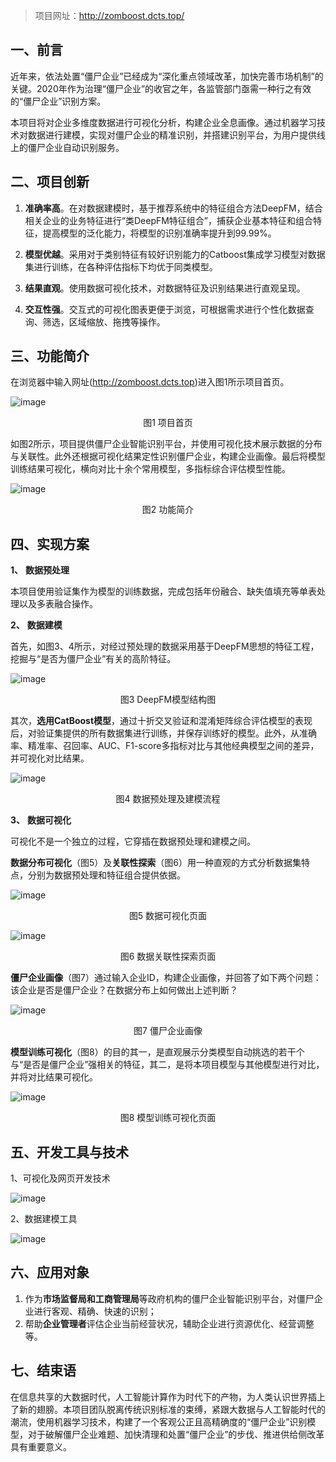 > 项目网址：http://zomboost.dcts.top/

## 一、前言

近年来，依法处置“僵尸企业”已经成为“深化重点领域改革，加快完善市场机制”的关键。2020年作为治理“僵尸企业”的收官之年，各监管部门亟需一种行之有效的“僵尸企业”识别方案。

本项目将对企业多维度数据进行可视化分析，构建企业全息画像。通过机器学习技术对数据进行建模，实现对僵尸企业的精准识别，并搭建识别平台，为用户提供线上的僵尸企业自动识别服务。



## 二、项目创新

1. **准确率高**。在对数据建模时，基于推荐系统中的特征组合方法DeepFM，结合相关企业的业务特征进行“类DeepFM特征组合”，捕获企业基本特征和组合特征，提高模型的泛化能力，将模型的识别准确率提升到99.99%。

2. **模型优越**。采用对于类别特征有较好识别能力的Catboost集成学习模型对数据集进行训练，在各种评估指标下均优于同类模型。

3. **结果直观**。使用数据可视化技术，对数据特征及识别结果进行直观呈现。

4. **交互性强**。交互式的可视化图表更便于浏览，可根据需求进行个性化数据查询、筛选，区域缩放、拖拽等操作。



## 三、功能简介

在浏览器中输入网址(http://zomboost.dcts.top)进入图1所示项目首页。

![image](https://github.com/WolfMy/ZombieCompany/blob/master/image/%E5%9B%BE1%20%E9%A1%B9%E7%9B%AE%E9%A6%96%E9%A1%B5.png)

<p style="text-align:center;">图1 项目首页</p>

如图2所示，项目提供僵尸企业智能识别平台，并使用可视化技术展示数据的分布与关联性。此外还根据可视化结果定性识别僵尸企业，构建企业画像。最后将模型训练结果可视化，横向对比十余个常用模型，多指标综合评估模型性能。

![image](https://github.com/WolfMy/ZombieCompany/blob/master/image/%E5%9B%BE2%20%E5%8A%9F%E8%83%BD%E7%AE%80%E4%BB%8B.png)

<p style="text-align:center;">图2 功能简介</p>



## 四、实现方案

**1、** **数据预处理**

本项目使用验证集作为模型的训练数据，完成包括年份融合、缺失值填充等单表处理以及多表融合操作。

**2、** **数据建模**

首先，如图3、4所示，对经过预处理的数据采用基于DeepFM思想的特征工程，挖掘与“是否为僵尸企业”有关的高阶特征。

![image](https://github.com/WolfMy/ZombieCompany/blob/master/image/%E5%9B%BE3%20DeepFM%E6%A8%A1%E5%9E%8B%E7%BB%93%E6%9E%84%E5%9B%BE.png)

<p style="text-align:center;">图3 DeepFM模型结构图</p>

其次，**选用CatBoost模型**，通过十折交叉验证和混淆矩阵综合评估模型的表现后，对验证集提供的所有数据集进行训练，并保存训练好的模型。此外，从准确率、精准率、召回率、AUC、F1-score多指标对比与其他经典模型之间的差异，并可视化对比结果。

![image](https://github.com/WolfMy/ZombieCompany/blob/master/image/%E5%9B%BE4%20%E6%95%B0%E6%8D%AE%E9%A2%84%E5%A4%84%E7%90%86%E5%8F%8A%E5%BB%BA%E6%A8%A1%E6%B5%81%E7%A8%8B.png)

<p style="text-align:center;">图4 数据预处理及建模流程</p>


**3、** **数据可视化**

可视化不是一个独立的过程，它穿插在数据预处理和建模之间。

**数据分布可视化**（图5）及**关联性探索**（图6）用一种直观的方式分析数据集特点，分别为数据预处理和特征组合提供依据。

![image](https://github.com/WolfMy/ZombieCompany/blob/master/image/%E5%9B%BE5%20%E6%95%B0%E6%8D%AE%E5%8F%AF%E8%A7%86%E5%8C%96%E9%A1%B5%E9%9D%A2.png)

<p style="text-align:center;">图5 数据可视化页面</p>

![image](https://github.com/WolfMy/ZombieCompany/blob/master/image/%E5%9B%BE6%20%E6%95%B0%E6%8D%AE%E5%85%B3%E8%81%94%E6%80%A7%E6%8E%A2%E7%B4%A2%E9%A1%B5%E9%9D%A2.png)

<p style="text-align:center;">图6 数据关联性探索页面</p>

**僵尸企业画像**（图7）通过输入企业ID，构建企业画像，并回答了如下两个问题：该企业是否是僵尸企业？在数据分布上如何做出上述判断？

![image](https://github.com/WolfMy/ZombieCompany/blob/master/image/%E5%9B%BE7%20%E5%83%B5%E5%B0%B8%E4%BC%81%E4%B8%9A%E7%94%BB%E5%83%8F.png)

<p style="text-align:center;">图7 僵尸企业画像</p>

**模型训练可视化**（图8）的目的其一，是直观展示分类模型自动挑选的若干个与“是否是僵尸企业”强相关的特征，其二，是将本项目模型与其他模型进行对比，并将对比结果可视化。

![image](https://github.com/WolfMy/ZombieCompany/blob/master/image/%E5%9B%BE8%20%E6%A8%A1%E5%9E%8B%E8%AE%AD%E7%BB%83%E5%8F%AF%E8%A7%86%E5%8C%96%E9%A1%B5%E9%9D%A2.png)

<p style="text-align:center;">图8 模型训练可视化页面</p>




## 五、开发工具与技术

1、可视化及网页开发技术

![image](https://github.com/WolfMy/ZombieCompany/blob/master/image/5.1%E5%8F%AF%E8%A7%86%E5%8C%96%E5%8F%8A%E7%BD%91%E9%A1%B5%E5%BC%80%E5%8F%91%E6%8A%80%E6%9C%AF.png)



2、数据建模工具

![image](https://github.com/WolfMy/ZombieCompany/blob/master/image/5.2%E6%95%B0%E6%8D%AE%E5%BB%BA%E6%A8%A1%E5%B7%A5%E5%85%B7.png)





## 六、应用对象

1. 作为**市场监督局和工商管理局**等政府机构的僵尸企业智能识别平台，对僵尸企业进行客观、精确、快速的识别；
2. 帮助**企业管理者**评估企业当前经营状况，辅助企业进行资源优化、经营调整等。




## 七、结束语

在信息共享的大数据时代，人工智能计算作为时代下的产物，为人类认识世界插上了新的翅膀。本项目团队脱离传统识别标准的束缚，紧跟大数据与人工智能时代的潮流，使用机器学习技术，构建了一个客观公正且高精确度的“僵尸企业”识别模型，对于破解僵尸企业难题、加快清理和处置“僵尸企业”的步伐、推进供给侧改革具有重要意义。

